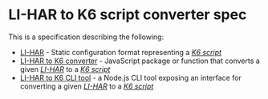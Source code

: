# LI-HAR to K6 script converter spec

This is a specification describing the following:
- [LI-HAR](li-har.spec.md) - Static configuration format representing a [_K6 script_](https://docs.k6.io/docs)
- [LI-HAR to K6 converter](converter.spec.md) - JavaScript package or function that converts a given [_LI-HAR_](li-har.spec.md) to a [_K6 script_](https://docs.k6.io/docs)
- [LI-HAR to K6 CLI tool](cli-tool.spec.md) - a Node.js CLI tool exposing an interface for converting a given [_LI-HAR_](li-har.spec.md) to a [_K6 script_](https://docs.k6.io/docs)